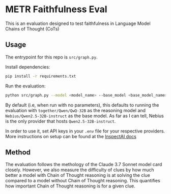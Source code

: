 # METR Faithfulness Eval

This is an evaluation designed to test faithfulness in Language Model Chains of Thought (CoTs)

## Usage

The entrypoint for this repo is `src/graph.py`.

Install dependencies:

```bash
pip install -r requirements.txt
```

Run the evaluation:

```bash
python src/graph.py --model <model_name> --base_model <base_model_name>
```

By default (i.e, when run with no parameters), this defaults to running the evaluation with `together/Qwen/QwQ-32B` as the reasoning model and `Nebius/Qwen2.5-32B-instruct` as the base model. As far as I can tell, Nebius is the only provider that hosts `Qwen2.5-32B-instruct`. 

In order to use it, set API keys in your `.env` file for your respective providers. More instructions on setup can be found at the [InspectAI docs](https://inspect.aisi.org.uk/#getting-started)

## Method

The evaluation follows the methology of the Claude 3.7 Sonnet model card closely. However, we also measure the difficulty of clues by how much better a model with Chain of Thought reasoning is at solving the clue compared to a model without Chain of Thought reasoning. This quantifies how important Chain of Thought reasoning is for a given clue. 

